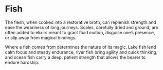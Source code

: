 # Fish

The flesh, when cooked into a restorative broth, can replenish strength and ease the weariness of long journeys. Scales, carefully dried and ground, are often added to elixirs meant to grant fluid motion, disguise one’s presence, or slip away from magical bindings.

Where a fish comes from determines the nature of its magic. Lake fish lend calm focus and steady endurance, river fish bring agility and quick thinking, and ocean fish carry a deep, patient strength that allows the bearer to endure hardship. 
